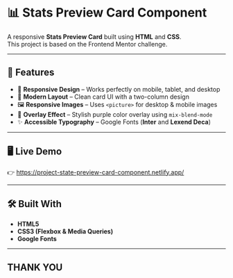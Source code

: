 # 📊 Stats Preview Card Component

A responsive **Stats Preview Card** built using **HTML** and **CSS**.  
This project is based on the Frontend Mentor challenge.

---

## 🚀 Features
- 📱 **Responsive Design** – Works perfectly on mobile, tablet, and desktop  
- 🎨 **Modern Layout** – Clean card UI with a two-column design  
- 🖼️ **Responsive Images** – Uses `<picture>` for desktop & mobile images  
- 🌈 **Overlay Effect** – Stylish purple color overlay using `mix-blend-mode`  
- ✨ **Accessible Typography** – Google Fonts (**Inter** and **Lexend Deca**)  

---

## 🖥️ Live Demo
👉 https://project-state-preview-card-component.netlify.app/  

---

## 🛠️ Built With
- **HTML5**  
- **CSS3 (Flexbox & Media Queries)**  
- **Google Fonts**  

---

## THANK YOU
